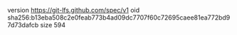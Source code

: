 version https://git-lfs.github.com/spec/v1
oid sha256:b13eba508c2e0feab773b4ad09dc7707f60c72695caee81ea772bd97d73dafcb
size 594
